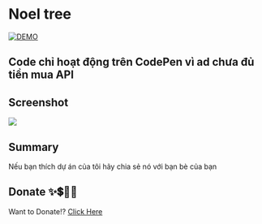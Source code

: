 # Noel tree

<div>
    <a href="https://codepen.io/truongvy-06/pen/PoBPqQd" target="blank"><img align="center" src="https://img.shields.io/badge/DEMO-006fff?style=for-the-badge&logo=codepen&logoColor=white" alt="DEMO"/></a>

## Code chỉ hoạt động trên CodePen vì ad chưa đủ tiền mua API
## Screenshot

![](https://i.imgur.com/qWivTGY.png)

## Summary

Nếu bạn thích dự án của tôi hãy chia sẻ nó với bạn bè của bạn
## Donate ✨💲🤝💖
Want to Donate!? [Click Here](https://github.com/truongvy-06/truongvy-06/blob/7cf22a1eeb7c00742740d743fb8d2ee6eb607156/DONATE.md) 
